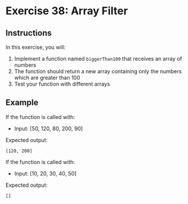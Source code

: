 # Exercise 38: Array Filter

## Instructions
In this exercise, you will:
1. Implement a function named `biggerThan100` that receives an array of numbers
2. The function should return a new array containing only the numbers which are greater than 100
3. Test your function with different arrays

## Example
If the function is called with:
- Input: [50, 120, 80, 200, 90]

Expected output:
```
[120, 200]
```

If the function is called with:
- Input: [10, 20, 30, 40, 50]

Expected output:
```
[]
```